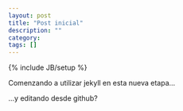 ```yaml
---
layout: post
title: "Post inicial"
description: ""
category:
tags: []
---
```

{% include JB/setup %}

Comenzando a utilizar jekyll en esta nueva etapa...

...y editando desde github?

